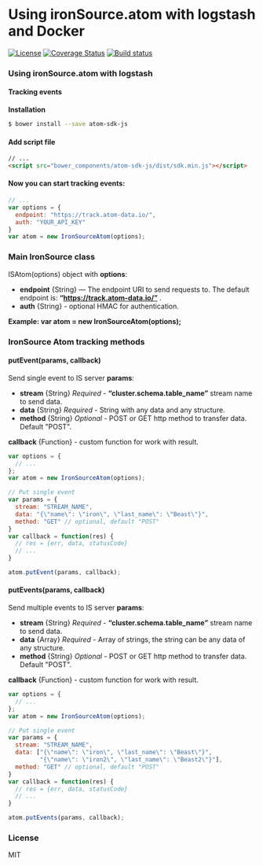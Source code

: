 # Using ironSource.atom with logstash and Docker
[![License][license-image]][license-url]
[![Coverage Status][coveralls-image]][coveralls-url]
[![Build status][travis-image]][travis-url]


### Using ironSource.atom with logstash

#### Tracking events
__Installation__
```sh
$ bower install --save atom-sdk-js
```
#### Add script file
```html
// ...
<script src="bower_components/atom-sdk-js/dist/sdk.min.js"></script>
```

#### Now you can start tracking events:
```js
// ...
var options = {
  endpoint: "https://track.atom-data.io/",
  auth: "YOUR_API_KEY"
}
var atom = new IronSourceAtom(options);
```
### Main IronSource class
ISAtom(options) object with **options**:
  * **endpoint** {String} — The endpoint URI to send requests to. The default endpoint is: **“https://track.atom-data.io/”** .
  * **auth** {String} - optional HMAC for authentication.

**Example: var atom = new IronSourceAtom(options);**

### IronSource Atom tracking methods
#### putEvent(params, callback)
Send single event to IS server
**params**:
  * **stream** {String} *Required* - **“cluster.schema.table_name”** stream name to send data.
  * **data** {String} *Required* - String with any data and any structure.
  * **method** {String} *Optional* - POST or GET http method to transfer data. Default "POST".

**callback** {Function} - custom function for work with result.
```js
var options = {
  // ...
};
var atom = new IronSourceAtom(options);

// Put single event
var params = {
  stream: "STREAM_NAME",
  data: "{\"name\": \"iron\", \"last_name\": \"Beast\"}",
  method: "GET" // optional, default "POST"
}
var callback = function(res) {
  // res = {err, data, statusCode}
  // ...
}

atom.putEvent(params, callback);
```

#### putEvents(params, callback)
Send multiple events to IS server
**params**:
  * **stream** {String} *Required* - **“cluster.schema.table_name”** stream name to send data.
  * **data** {Array} *Required* - Array of strings, the string can be any data of any structure.
  * **method** {String} *Optional* - POST or GET http method to transfer data. Default "POST".

**callback** {Function} - custom function for work with result.
```js
var options = {
  // ...
};
var atom = new IronSourceAtom(options);

// Put single event
var params = {
  stream: "STREAM_NAME",
  data: ["{\"name\": \"iron\", \"last_name\": \"Beast\"}",
         "{\"name\": \"iron2\", \"last_name\": \"Beast2\"}"],
  method: "GET" // optional, default "POST"
}
var callback = function(res) {
  // res = {err, data, statusCode}
  // ...
}

atom.putEvents(params, callback);
```


### License
MIT

[license-image]: https://img.shields.io/badge/license-MIT-blue.svg?style=flat-square
[license-url]: LICENSE
[travis-image]: https://img.shields.io/travis/ironSource/atom-javascript.svg
[travis-url]: https://travis-ci.org/JironSource/atom-javascript.svg?branch=master
[coveralls-image]: https://coveralls.io/repos/github/ironSource/atom-javascript/badge.svg?branch=master
[coveralls-url]: https://coveralls.io/github/ironSource/atom-javascript?branch=master